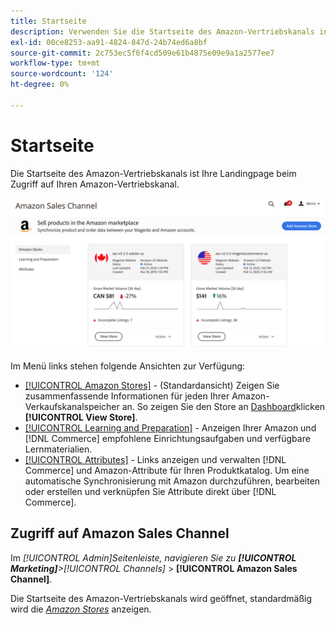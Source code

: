 ```yaml
---
title: Startseite
description: Verwenden Sie die Startseite des Amazon-Vertriebskanals in Ihrer [!DNL Commerce] Admin für den Zugriff auf Ihre [!DNL Amazon Marketplace] Auflistungen und Aktivitäten.
exl-id: 00ce8253-aa91-4824-847d-24b74ed6a8bf
source-git-commit: 2c753ec5f6f4cd509e61b4875e09e9a1a2577ee7
workflow-type: tm+mt
source-wordcount: '124'
ht-degree: 0%

---
```


# Startseite

Die Startseite des Amazon-Vertriebskanals ist Ihre Landingpage beim Zugriff auf Ihren Amazon-Vertriebskanal.

![Startseite des Amazon-Vertriebskanals](assets/amazon-sales-channel-home-tabs.png)

Im Menü links stehen folgende Ansichten zur Verfügung:

- [[!UICONTROL Amazon Stores]](./managing-stores.md) - (Standardansicht) Zeigen Sie zusammenfassende Informationen für jeden Ihrer Amazon-Verkaufskanalspeicher an. So zeigen Sie den Store an [Dashboard](./amazon-store-dashboard.md)klicken **[!UICONTROL View Store]**.
- [[!UICONTROL Learning and Preparation]](./learning-preparation.md) - Anzeigen Ihrer Amazon und [!DNL Commerce] empfohlene Einrichtungsaufgaben und verfügbare Lernmaterialien.
- [[!UICONTROL Attributes]](./managing-attributes.md) - Links anzeigen und verwalten [!DNL Commerce] und Amazon-Attribute für Ihren Produktkatalog. Um eine automatische Synchronisierung mit Amazon durchzuführen, bearbeiten oder erstellen und verknüpfen Sie Attribute direkt über [!DNL Commerce].

## Zugriff auf Amazon Sales Channel

Im _[!UICONTROL Admin]_Seitenleiste, navigieren Sie zu **[!UICONTROL Marketing]**>_[!UICONTROL Channels]_ > **[!UICONTROL Amazon Sales Channel]**.

Die Startseite des Amazon-Vertriebskanals wird geöffnet, standardmäßig wird die [_Amazon Stores_](./managing-stores.md) anzeigen.
